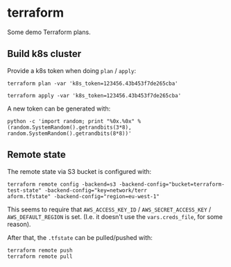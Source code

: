 # terraform

Some demo Terraform plans.


## Build k8s cluster

Provide a k8s token when doing `plan` / `apply`:
```
terraform plan -var 'k8s_token=123456.43b453f7de265cba'
```

```
terraform apply -var 'k8s_token=123456.43b453f7de265cba'
```

A new token can be generated with:
```
python -c 'import random; print "%0x.%0x" % (random.SystemRandom().getrandbits(3*8), random.SystemRandom().getrandbits(8*8))'
```

## Remote state

The remote state via S3 bucket is configured with:
```
terraform remote config -backend=s3 -backend-config="bucket=terraform-test-state" -backend-config="key=network/terr
aform.tfstate" -backend-config="region=eu-west-1"
```

This seems to require that `AWS_ACCESS_KEY_ID` /
`AWS_SECRET_ACCESS_KEY` / `AWS_DEFAULT_REGION` is set. (I.e. it
doesn't use the `vars.creds_file`, for some reason).

After that, the `.tfstate` can be pulled/pushed with:
```
terraform remote push
terraform remote pull
```
